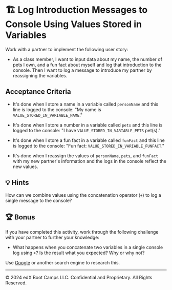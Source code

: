 # 🏗️ Log Introduction Messages to Console Using Values Stored in Variables 

Work with a partner to implement the following user story:

* As a class member, I want to input data about my name, the number of pets I own, and a fun fact about myself and log that introduction to the console. Then I want to log a message to introduce my partner by reassigning the variables.

## Acceptance Criteria

* It's done when I store a name in a variable called `personName` and this line is logged to the console: "My name is `VALUE_STORED_IN_VARIABLE_NAME`."

* It's done when I store a number in a variable called `pets` and this line is logged to the console: "I have `VALUE_STORED_IN_VARIABLE_PETS` pet(s)."

* It's done when I store a fun fact in a variable called `funFact` and this line is logged to the console: "Fun fact: `VALUE_STORED_IN_VARIABLE_FUNFACT`."

* It's done when I reassign the values of `personName`, `pets`, and `funFact` with my new partner's information and the logs in the console reflect the new values.

## 💡 Hints

How can we combine values using the concatenation operator (`+`) to log a single message to the console?

## 🏆 Bonus

If you have completed this activity, work through the following challenge with your partner to further your knowledge:

* What happens when you concatenate two variables in a single console log using `+`? Is the result what you expected? Why or why not? 

Use [Google](https://www.google.com) or another search engine to research this.

---

© 2024 edX Boot Camps LLC. Confidential and Proprietary. All Rights Reserved.
